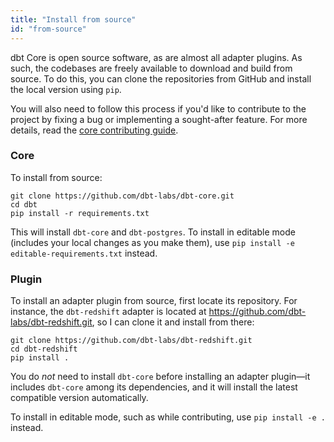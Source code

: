 ```yaml
---
title: "Install from source"
id: "from-source"
---
```


dbt Core is open source software, as are almost all adapter plugins. As such, the codebases are freely available to download and build from source. To do this, you can clone the repositories from GitHub and install the local version using `pip`.

You will also need to follow this process if you'd like to contribute to the project by fixing a bug or implementing a sought-after feature. For more details, read the [core contributing guide](https://github.com/dbt-labs/dbt/blob/HEAD/CONTRIBUTING.md).

### Core

To install from source:

```shell
git clone https://github.com/dbt-labs/dbt-core.git
cd dbt
pip install -r requirements.txt
```

This will install `dbt-core` and `dbt-postgres`. To install in editable mode (includes your local changes as you make them), use `pip install -e editable-requirements.txt` instead.

### Plugin

To install an adapter plugin from source, first locate its repository. For instance, the `dbt-redshift` adapter is located at https://github.com/dbt-labs/dbt-redshift.git, so I can clone it and install from there:

```shell
git clone https://github.com/dbt-labs/dbt-redshift.git
cd dbt-redshift
pip install .
```

You do _not_ need to install `dbt-core` before installing an adapter plugin—it includes `dbt-core` among its dependencies, and it will install the latest compatible version automatically.

To install in editable mode, such as while contributing, use `pip install -e .` instead.

<FAQ src="install-pip-os-prereqs" />
<FAQ src="install-python-compatibility" />
<FAQ src="install-pip-best-practices" />
